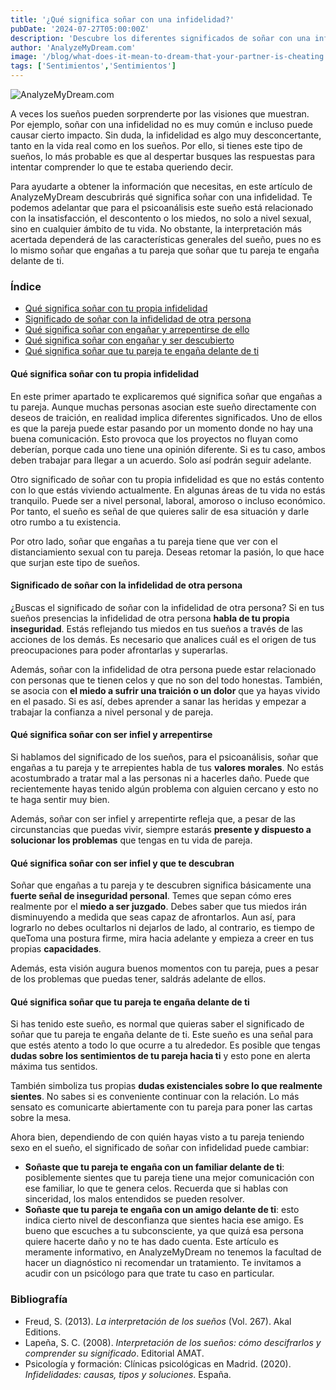 ```yaml
---
title: '¿Qué significa soñar con una infidelidad?'
pubDate: '2024-07-27T05:00:00Z'
description: 'Descubre los diferentes significados de soñar con una infidelidad, desde la inseguridad personal hasta los problemas de comunicación en la pareja.'
author: 'AnalyzeMyDream.com'
image: '/blog/what-does-it-mean-to-dream-that-your-partner-is-cheating.jpeg'
tags: ['Sentimientos','Sentimientos']
---
```


![AnalyzeMyDream.com](/blog/what-does-it-mean-to-dream-that-your-partner-is-cheating.jpeg)

A veces los sueños pueden sorprenderte por las visiones que muestran. Por ejemplo, soñar con una infidelidad no es muy común e incluso puede causar cierto impacto. Sin duda, la infidelidad es algo muy desconcertante, tanto en la vida real como en los sueños. Por ello, si tienes este tipo de sueños, lo más probable es que al despertar busques las respuestas para intentar comprender lo que te estaba queriendo decir.

Para ayudarte a obtener la información que necesitas, en este artículo de AnalyzeMyDream descubrirás qué significa soñar con una infidelidad. Te podemos adelantar que para el psicoanálisis este sueño está relacionado con la insatisfacción, el descontento o los miedos, no solo a nivel sexual, sino en cualquier ámbito de tu vida. No obstante, la interpretación más acertada dependerá de las características generales del sueño, pues no es lo mismo soñar que engañas a tu pareja que soñar que tu pareja te engaña delante de ti.

### Índice

- [Qué significa soñar con tu propia infidelidad](#qué-significa-soñar-con-tu-propia-infidelidad)
- [Significado de soñar con la infidelidad de otra persona](#significado-de-soñar-con-la-infidelidad-de-otra-persona)
- [Qué significa soñar con engañar y arrepentirse de ello](#qué-significa-soñar-con-engañar-y-arrepentirse-de-ello)
- [Qué significa soñar con engañar y ser descubierto](#qué-significa-soñar-con-engañar-y-ser-descubierto)
- [Qué significa soñar que tu pareja te engaña delante de ti](#qué-significa-soñar-que-tu-pareja-te-engaña-delante-de-ti)


#### Qué significa soñar con tu propia infidelidad

En este primer apartado te explicaremos qué significa soñar que engañas a tu pareja. Aunque muchas personas asocian este sueño directamente con deseos de traición, en realidad implica diferentes significados. Uno de ellos es que la pareja puede estar pasando por un momento donde no hay una buena comunicación. Esto provoca que los proyectos no fluyan como deberían, porque cada uno tiene una opinión diferente. Si es tu caso, ambos deben trabajar para llegar a un acuerdo. Solo así podrán seguir adelante.

Otro significado de soñar con tu propia infidelidad es que no estás contento con lo que estás viviendo actualmente. En algunas áreas de tu vida no estás tranquilo. Puede ser a nivel personal, laboral, amoroso o incluso económico. Por tanto, el sueño es señal de que quieres salir de esa situación y darle otro rumbo a tu existencia.

Por otro lado, soñar que engañas a tu pareja tiene que ver con el distanciamiento sexual con tu pareja. Deseas retomar la pasión, lo que hace que surjan este tipo de sueños. 

#### Significado de soñar con la infidelidad de otra persona

¿Buscas el significado de soñar con la infidelidad de otra persona? Si en tus sueños presencias la infidelidad de otra persona **habla de tu propia inseguridad**. Estás reflejando tus miedos en tus sueños a través de las acciones de los demás. Es necesario que analices cuál es el origen de tus preocupaciones para poder afrontarlas y superarlas. 

Además, soñar con la infidelidad de otra persona puede estar relacionado con personas que te tienen celos y que no son del todo honestas. También, se asocia con **el miedo a sufrir una traición o un dolor** que ya hayas vivido en el pasado. Si es así, debes aprender a sanar las heridas y empezar a trabajar la confianza a nivel personal y de pareja. 

#### Qué significa soñar con ser infiel y arrepentirse

Si hablamos del significado de los sueños, para el psicoanálisis, soñar que engañas a tu pareja y te arrepientes habla de tus **valores morales**. No estás acostumbrado a tratar mal a las personas ni a hacerles daño. Puede que recientemente hayas tenido algún problema con alguien cercano y esto no te haga sentir muy bien.

Además, soñar con ser infiel y arrepentirte refleja que, a pesar de las circunstancias que puedas vivir, siempre estarás **presente y dispuesto a solucionar los problemas** que tengas en tu vida de pareja.

#### Qué significa soñar con ser infiel y que te descubran

Soñar que engañas a tu pareja y te descubren significa básicamente una **fuerte señal de inseguridad personal**. Temes que sepan cómo eres realmente por el **miedo a ser juzgado**. Debes saber que tus miedos irán disminuyendo a medida que seas capaz de afrontarlos. Aun así, para lograrlo no debes ocultarlos ni dejarlos de lado, al contrario, es tiempo de queToma una postura firme, mira hacia adelante y empieza a creer en tus propias **capacidades**.

Además, esta visión augura buenos momentos con tu pareja, pues a pesar de los problemas que puedas tener, saldrás adelante de ellos.

#### Qué significa soñar que tu pareja te engaña delante de ti

Si has tenido este sueño, es normal que quieras saber el significado de soñar que tu pareja te engaña delante de ti. Este sueño es una señal para que estés atento a todo lo que ocurre a tu alrededor. Es posible que tengas **dudas sobre los sentimientos de tu pareja hacia ti** y esto pone en alerta máxima tus sentidos.

También simboliza tus propias **dudas existenciales sobre lo que realmente sientes**. No sabes si es conveniente continuar con la relación. Lo más sensato es comunicarte abiertamente con tu pareja para poner las cartas sobre la mesa.

Ahora bien, dependiendo de con quién hayas visto a tu pareja teniendo sexo en el sueño, el significado de soñar con infidelidad puede cambiar:

- **Soñaste que tu pareja te engaña con un familiar delante de ti**: posiblemente sientes que tu pareja tiene una mejor comunicación con ese familiar, lo que te genera celos. Recuerda que si hablas con sinceridad, los malos entendidos se pueden resolver.
- **Soñaste que tu pareja te engaña con un amigo delante de ti**: esto indica cierto nivel de desconfianza que sientes hacia ese amigo. Es bueno que escuches a tu subconsciente, ya que quizá esa persona quiere hacerte daño y no te has dado cuenta. 
Este artículo es meramente informativo, en AnalyzeMyDream no tenemos la facultad de hacer un diagnóstico ni recomendar un tratamiento. Te invitamos a acudir con un psicólogo para que trate tu caso en particular.

### Bibliografía

- Freud, S. (2013). *La interpretación de los sueños* (Vol. 267). Akal Editions.
- Lapeña, S. C. (2008). *Interpretación de los sueños: cómo descifrarlos y comprender su significado*. Editorial AMAT.
- Psicología y formación: Clínicas psicológicas en Madrid. (2020). *Infidelidades: causas, tipos y soluciones*. España.